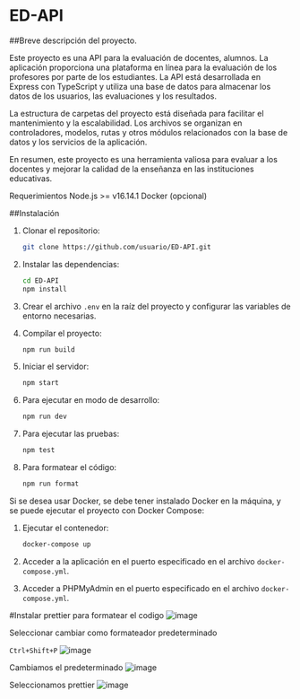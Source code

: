# ED-API

##Breve descripción del proyecto.

Este proyecto es una API para la evaluación de docentes, alumnos. La aplicación proporciona una plataforma en línea para la evaluación de los profesores por parte de los estudiantes. La API está desarrollada en Express con TypeScript y utiliza una base de datos para almacenar los datos de los usuarios, las evaluaciones y los resultados.

La estructura de carpetas del proyecto está diseñada para facilitar el mantenimiento y la escalabilidad. Los archivos se organizan en controladores, modelos, rutas y otros módulos relacionados con la base de datos y los servicios de la aplicación.

En resumen, este proyecto es una herramienta valiosa para evaluar a los docentes y mejorar la calidad de la enseñanza en las instituciones educativas.

Requerimientos
Node.js >= v16.14.1
Docker (opcional)

##Instalación

1. Clonar el repositorio:

    ```sh
    git clone https://github.com/usuario/ED-API.git
    ```

2. Instalar las dependencias:

    ```sh
    cd ED-API
    npm install
    ```

3. Crear el archivo `.env` en la raíz del proyecto y configurar las variables de entorno necesarias.

4. Compilar el proyecto:

    ```sh
    npm run build
    ```

5. Iniciar el servidor:

    ```sh
    npm start
    ```

6. Para ejecutar en modo de desarrollo:

    ```sh
    npm run dev
    ```

7. Para ejecutar las pruebas:

    ```sh
    npm test
    ```

8. Para formatear el código:

    ```sh
    npm run format
    ```

Si se desea usar Docker, se debe tener instalado Docker en la máquina, y se puede ejecutar el proyecto con Docker Compose:

1. Ejecutar el contenedor:

    ```sh
    docker-compose up
    ```

2. Acceder a la aplicación en el puerto especificado en el archivo `docker-compose.yml`.

3. Acceder a PHPMyAdmin en el puerto especificado en el archivo `docker-compose.yml`.

#Instalar prettier para formatear el codigo
![image](https://user-images.githubusercontent.com/85083888/219972326-637d43d1-518f-4af3-90fe-70688180bcfb.png)

Seleccionar cambiar como formateador predeterminado

`Ctrl+Shift+P`
![image](https://user-images.githubusercontent.com/85083888/219972576-4c3bfa51-6ffe-4018-9cc2-143042e1808d.png)

Cambiamos el predeterminado
![image](https://user-images.githubusercontent.com/85083888/219972597-01b3df2b-ecd1-4f27-ab3c-ddca01b27b83.png)

Seleccionamos prettier
![image](https://user-images.githubusercontent.com/85083888/219972614-b9cd6b27-0b1e-49e1-a223-e863d7b11d88.png)
